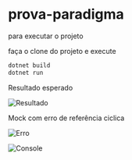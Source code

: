 # prova-paradigma

para executar o projeto 

faça o clone do projeto
e execute

```bash
dotnet build
dotnet run
```

Resultado esperado

![Resultado](https://i.imgur.com/TpAGQlA.png)


Mock com erro de referência ciclica 

![Erro](https://i.imgur.com/z08trtf.png)

![Console](https://i.imgur.com/DwhKwyv.png)